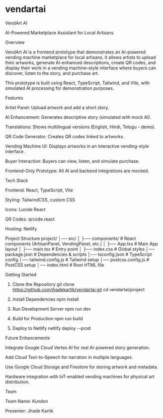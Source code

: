 # vendartai
VendArt AI

AI-Powered Marketplace Assistant for Local Artisans

Overview

VendArt AI is a frontend prototype that demonstrates an AI-powered vending machine marketplace for local artisans.
It allows artists to upload their artworks, generate AI-enhanced descriptions, create QR codes, and display their work in a vending machine–style interface where buyers can discover, listen to the story, and purchase art.

This prototype is built using React, TypeScript, Tailwind, and Vite, with simulated AI processing for demonstration purposes.

Features

Artist Panel: Upload artwork and add a short story.

AI Enhancement: Generates descriptive story (simulated with mock AI).

Translations: Shows multilingual versions (English, Hindi, Telugu - demo).

QR Code Generator: Creates QR codes linked to artworks.

Vending Machine UI: Displays artworks in an interactive vending-style interface.

Buyer Interaction: Buyers can view, listen, and simulate purchase.

Frontend-Only Prototype: All AI and backend integrations are mocked.

Tech Stack

Frontend: React, TypeScript, Vite

Styling: TailwindCSS, custom CSS

Icons: Lucide React

QR Codes: qrcode.react

Hosting: Netlify

Project Structure
project/
│── src/
│   ├── components/        # React components (ArtisanPanel, VendingPanel, etc.)
│   ├── App.tsx            # Main App layout
│   ├── main.tsx           # Entry point
│   ├── index.css          # Global styles
│── package.json           # Dependencies & scripts
│── tsconfig.json          # TypeScript config
│── tailwind.config.js     # Tailwind setup
│── postcss.config.js      # PostCSS setup
│── index.html             # Root HTML file

Getting Started
1. Clone the Repository
git clone https://github.com/jhadekartik/vendartai.git
cd vendartai/project

2. Install Dependencies
npm install

3. Run Development Server
npm run dev



4. Build for Production
npm run build

5. Deploy to Netlify
netlify deploy --prod





Future Enhancements

Integrate Google Cloud Vertex AI for real AI-powered story generation.

Add Cloud Text-to-Speech for narration in multiple languages.

Use Google Cloud Storage and Firestore for storing artwork and metadata.

Hardware integration with IoT-enabled vending machines for physical art distribution.

Team

Team Name: Kundon

Presenter: Jhade Kartik
